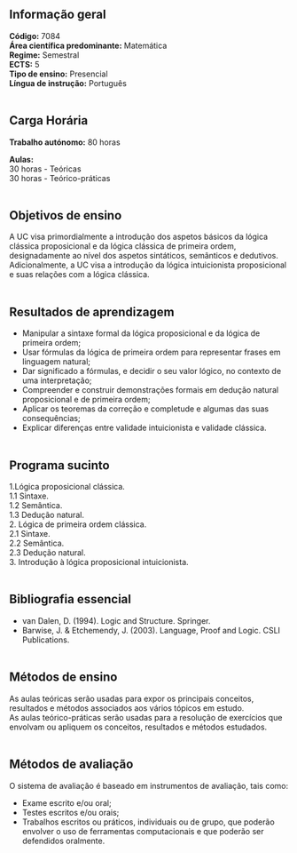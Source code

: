 ## Informação geral
**Código:** 7084
<br>**Área científica predominante:** Matemática
<br>**Regime:** Semestral
<br>**ECTS:** 5
<br>**Tipo de ensino:** Presencial
<br>**Língua de instrução:** Português
<br><br>
## Carga Horária
**Trabalho autónomo:** 80  horas

**Aulas:**
<br>30  horas  -  Teóricas
<br>30  horas  -  Teórico-práticas
<br><br>
## Objetivos de ensino
A UC visa primordialmente a introdução dos aspetos básicos da lógica clássica proposicional e da lógica clássica de primeira ordem, designadamente ao nível dos aspetos sintáticos, semânticos e dedutivos.
<br>Adicionalmente, a UC visa a introdução da lógica intuicionista proposicional e suas relações com a lógica clássica.
<br><br>
## Resultados de aprendizagem
- Manipular a sintaxe formal da lógica proposicional e da lógica de primeira ordem;
- Usar fórmulas da lógica de primeira ordem para representar frases em linguagem natural;
- Dar significado a fórmulas, e decidir o seu valor lógico, no contexto de uma interpretação;
- Compreender e construir demonstrações formais em dedução natural proposicional e de primeira ordem;
- Aplicar os teoremas da correção e completude e algumas das suas consequências;
- Explicar diferenças entre validade intuicionista e validade clássica.
<br><br>
## Programa sucinto
1.Lógica proposicional clássica.
<br>1.1 Sintaxe.
<br>1.2 Semântica.
<br>1.3 Dedução natural.
<br>2. Lógica de primeira ordem clássica.
<br>2.1 Sintaxe.
<br>2.2 Semântica.
<br>2.3 Dedução natural.
<br>3. Introdução à lógica proposicional intuicionista.
<br><br>
## Bibliografia essencial
* van Dalen, D. (1994). Logic and Structure. Springer.
* Barwise, J. & Etchemendy, J. (2003). Language, Proof and Logic. CSLI Publications.
<br><br>
## Métodos de ensino
As aulas teóricas serão usadas para expor os principais conceitos, resultados e métodos associados aos vários tópicos em estudo.
<br>As aulas teórico-práticas serão usadas para a resolução de exercícios que envolvam ou apliquem os conceitos, resultados e métodos estudados.
<br><br>
## Métodos de avaliação
O sistema de avaliação é baseado em instrumentos de avaliação, tais como:
- Exame escrito e/ou oral;
- Testes escritos e/ou orais;
- Trabalhos escritos ou práticos, individuais ou de grupo, que poderão envolver o uso de ferramentas computacionais e que poderão ser defendidos oralmente.
